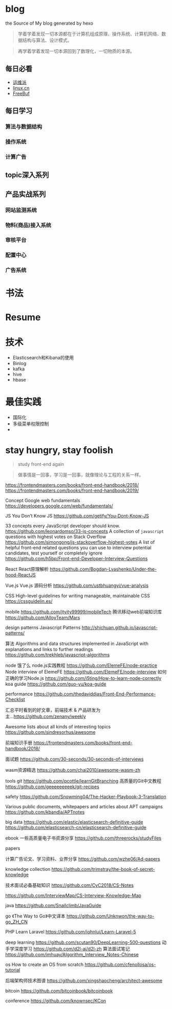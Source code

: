 # blog
the Source of My blog generated by hexo

> 学着学着发现一切本源都在于计算机组成原理、操作系统、计算机网络、数据结构与算法、设计模式。

> 再学着学着发现一切本源回到了数理化，一切物质的本源。

## 每日必看
- [运维派](http://www.yunweipai.com/)
- [linux.cn](https://linux.cn/)
- [FreeBuf](http://www.freebuf.com/)

## 每日学习
### 算法与数据结构
### 操作系统
### 计算广告

## topic深入系列

## 产品实战系列
### 网站监测系统
### 物料(商品)接入系统
### 审核平台
### 配置中心
### 广告系统

# 书法

# Resume

# 技术
- Elasticsearch和Kibana的使用
- Binlog
- kafka
- hive
- hbase

# 最佳实践
- 国际化
- 多级菜单权限控制
- 



# stay hungry, stay foolish
> study front-end again

> 做事情是一回事，学习是一回事，就像理论与工程的关系一样。

https://frontendmasters.com/books/front-end-handbook/2018/
https://frontendmasters.com/books/front-end-handbook/2019/


Concept
Google web fundamentals https://developers.google.com/web/fundamentals/

JS
You Don’t Know JS https://github.com/getify/You-Dont-Know-JS

33 concepts every JavaScript developer should know. https://github.com/leonardomso/33-js-concepts
A collection of `javascript` questions with highest votes on Stack Overflow https://github.com/simongong/js-stackoverflow-highest-votes
A list of helpful front-end related questions you can use to interview potential candidates, test yourself or completely ignore https://github.com/h5bp/Front-end-Developer-Interview-Questions


React
React原理解析 https://github.com/Bogdan-Lyashenko/Under-the-hood-ReactJS


Vue.js
Vue.js 源码分析 https://github.com/ustbhuangyi/vue-analysis

CSS
High-level guidelines for writing manageable, maintainable CSS https://cssguidelin.es/

mobile
https://github.com/jtyjty99999/mobileTech
腾讯移动web前端知识库 https://github.com/AlloyTeam/Mars


design patterns
Javascript Patterns http://shichuan.github.io/javascript-patterns/

算法
Algorithms and data structures implemented in JavaScript with explanations and links to further readings https://github.com/trekhleb/javascript-algorithms


node
饿了么 node.js实践教程 https://github.com/ElemeFE/node-practice
Node interview of ElemeFE https://github.com/ElemeFE/node-interview
如何正确的学习Node.js https://github.com/i5ting/How-to-learn-node-correctly
koa guide https://github.com/guo-yu/koa-guide

performance
https://github.com/thedaviddias/Front-End-Performance-Checklist




汇总平时看到的好文章，前端技术 & 产品研发为主...https://github.com/zenany/weekly

Awesome lists about all kinds of interesting topics https://github.com/sindresorhus/awesome


前端知识手册 https://frontendmasters.com/books/front-end-handbook/2018/

面试题 https://github.com/30-seconds/30-seconds-of-interviews



wasm资源精选 https://github.com/chai2010/awesome-wasm-zh


tools
 git
 https://github.com/pcottle/learnGitBranching
高质量的Git中文教程 https://github.com/geeeeeeeeek/git-recipes


safety
https://github.com/Snowming04/The-Hacker-Playbook-3-Translation

Various public documents, whitepapers and articles about APT campaigns https://github.com/kbandla/APTnotes


big data
https://github.com/elastic/elasticsearch-definitive-guide
https://github.com/elasticsearch-cn/elasticsearch-definitive-guide


ebook
一些高质量电子书资源分享 https://github.com/threerocks/studyFiles


papers

计算广告论文、学习资料、业界分享 https://github.com/wzhe06/Ad-papers


knowledge collection
https://github.com/trimstray/the-book-of-secret-knowledge


技术面试必备基础知识 https://github.com/CyC2018/CS-Notes

https://github.com/InterviewMap/CS-Interview-Knowledge-Map


java
https://github.com/Snailclimb/JavaGuide

go
《The Way to Go》中文译本 https://github.com/Unknwon/the-way-to-go_ZH_CN

PHP 
Learn Laravel https://github.com/johnlui/Learn-Laravel-5


deep learning
https://github.com/scutan90/DeepLearning-500-questions
动手学深度学习 https://github.com/d2l-ai/d2l-zh
算法面试笔记 https://github.com/imhuay/Algorithm_Interview_Notes-Chinese


os
How to create an OS from scratch https://github.com/cfenollosa/os-tutorial


后端架构师技术图谱
https://github.com/xingshaocheng/architect-awesome

bitcoin
https://github.com/bitcoinbook/bitcoinbook


conference
https://github.com/knownsec/KCon
